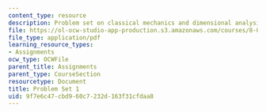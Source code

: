 ```yaml
---
content_type: resource
description: Problem set on classical mechanics and dimensional analysis.
file: https://ol-ocw-studio-app-production.s3.amazonaws.com/courses/8-012-physics-i-classical-mechanics-fall-2008/9f7e6c47cbd960c7232d163f31cfdaa8_ps1.pdf
file_type: application/pdf
learning_resource_types:
- Assignments
ocw_type: OCWFile
parent_title: Assignments
parent_type: CourseSection
resourcetype: Document
title: Problem Set 1
uid: 9f7e6c47-cbd9-60c7-232d-163f31cfdaa8
---
```

